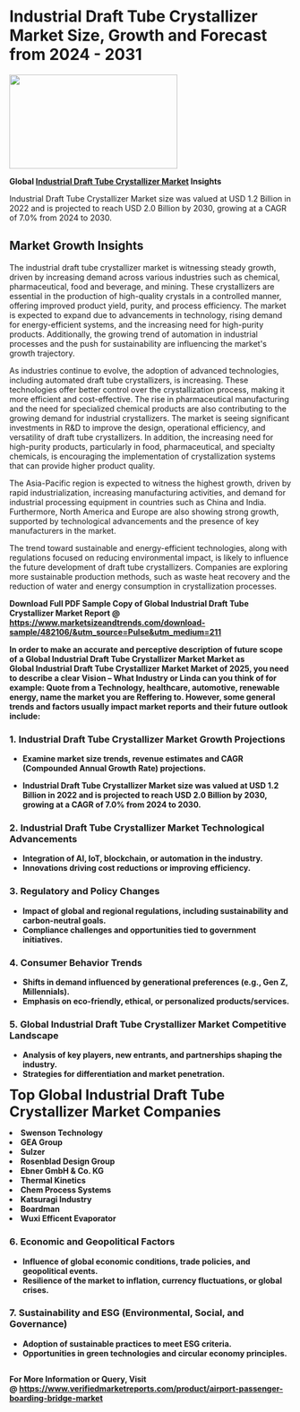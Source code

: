 <H1>Industrial Draft Tube Crystallizer Market Size, Growth and Forecast from 2024 - 2031</H1><img class="aligncenter size-medium wp-image-584254" src="https://thirdeyenews.in/wp-content/uploads/2024/09/Global-Market-Research-300x168.jpeg" alt="" width="300" height="168" /><p><strong>Global&nbsp;<a href="https://www.marketsizeandtrends.com/download-sample/482106/&amp;utm_source=Pulse&amp;utm_medium=211">Industrial Draft Tube Crystallizer Market</a> Insights</strong></p><p>Industrial Draft Tube Crystallizer Market size was valued at USD 1.2 Billion in 2022 and is projected to reach USD 2.0 Billion by 2030, growing at a CAGR of 7.0% from 2024 to 2030.</p><p><h2>Market Growth Insights</h2> <p>The industrial draft tube crystallizer market is witnessing steady growth, driven by increasing demand across various industries such as chemical, pharmaceutical, food and beverage, and mining. These crystallizers are essential in the production of high-quality crystals in a controlled manner, offering improved product yield, purity, and process efficiency. The market is expected to expand due to advancements in technology, rising demand for energy-efficient systems, and the increasing need for high-purity products. Additionally, the growing trend of automation in industrial processes and the push for sustainability are influencing the market's growth trajectory.</p> <p><strong></strong></p> <p>As industries continue to evolve, the adoption of advanced technologies, including automated draft tube crystallizers, is increasing. These technologies offer better control over the crystallization process, making it more efficient and cost-effective. The rise in pharmaceutical manufacturing and the need for specialized chemical products are also contributing to the growing demand for industrial crystallizers. The market is seeing significant investments in R&D to improve the design, operational efficiency, and versatility of draft tube crystallizers. In addition, the increasing need for high-purity products, particularly in food, pharmaceutical, and specialty chemicals, is encouraging the implementation of crystallization systems that can provide higher product quality.</p> <p>The Asia-Pacific region is expected to witness the highest growth, driven by rapid industrialization, increasing manufacturing activities, and demand for industrial processing equipment in countries such as China and India. Furthermore, North America and Europe are also showing strong growth, supported by technological advancements and the presence of key manufacturers in the market.</p> <p>The trend toward sustainable and energy-efficient technologies, along with regulations focused on reducing environmental impact, is likely to influence the future development of draft tube crystallizers. Companies are exploring more sustainable production methods, such as waste heat recovery and the reduction of water and energy consumption in crystallization processes.</p> <p><strong></p><p><span class=""><strong>Download Full PDF Sample Copy of Global Industrial Draft Tube Crystallizer Market Report</strong> @ <a href="https://www.marketsizeandtrends.com/download-sample/482106/&amp;utm_source=Pulse&amp;utm_medium=211" target="_blank">https://www.marketsizeandtrends.com/download-sample/482106/&amp;utm_source=Pulse&amp;utm_medium=211</a></span></p><p>In order to make an accurate and perceptive description of future scope of a Global&nbsp;Industrial Draft Tube Crystallizer Market Market as Global&nbsp;Industrial Draft Tube Crystallizer Market Market of 2025, you need to describe a clear Vision &ndash; What Industry or Linda can you think of for example: Quote from a Technology, healthcare, automotive, renewable energy, name the market you are Reffering to. However, some general trends and factors usually impact market reports and their future outlook include:</p><h3>1.&nbsp;<strong>Industrial Draft Tube Crystallizer Market Growth Projections</strong></h3><ul><li>Examine market size trends, revenue estimates and CAGR (Compounded Annual Growth Rate) projections.</li><li><p>Industrial Draft Tube Crystallizer Market size was valued at USD 1.2 Billion in 2022 and is projected to reach USD 2.0 Billion by 2030, growing at a CAGR of 7.0% from 2024 to 2030.</p></li></ul><h3>2.&nbsp;<strong>Industrial Draft Tube Crystallizer Market Technological Advancements</strong></h3><ul><li>Integration of AI, IoT, blockchain, or automation in the industry.</li><li>Innovations driving cost reductions or improving efficiency.</li></ul><h3>3.&nbsp;<strong>Regulatory and Policy Changes</strong></h3><ul><li>Impact of global and regional regulations, including sustainability and carbon-neutral goals.</li><li>Compliance challenges and opportunities tied to government initiatives.</li></ul><h3>4.&nbsp;<strong>Consumer Behavior Trends</strong></h3><ul><li>Shifts in demand influenced by generational preferences (e.g., Gen Z, Millennials).</li><li>Emphasis on eco-friendly, ethical, or personalized products/services.</li></ul><h3>5.&nbsp;<strong>Global Industrial Draft Tube Crystallizer Market Competitive Landscape</strong></h3><ul><li>Analysis of key players, new entrants, and partnerships shaping the industry.</li><li>Strategies for differentiation and market penetration.</li></ul><p data-pm-slice="1 1 []"><span style="color: inherit; font-family: inherit; font-size: 25px;">Top Global Industrial Draft Tube Crystallizer Market Companies</span></p><div class="" data-test-id=""><p><li>Swenson Technology</li><li> GEA Group</li><li> Sulzer</li><li> Rosenblad Design Group</li><li> Ebner GmbH & Co. KG</li><li> Thermal Kinetics</li><li> Chem Process Systems</li><li> Katsuragi Industry</li><li> Boardman</li><li> Wuxi Efficent Evaporator</li></p></div><h3>6.&nbsp;<strong>Economic and Geopolitical Factors</strong></h3><ul><li>Influence of global economic conditions, trade policies, and geopolitical events.</li><li>Resilience of the market to inflation, currency fluctuations, or global crises.</li></ul><h3>7.&nbsp;<strong>Sustainability and ESG (Environmental, Social, and Governance)</strong></h3><ul><li>Adoption of sustainable practices to meet ESG criteria.</li><li>Opportunities in green technologies and circular economy principles.</li></ul><h2><strong style="font-size: 14px;">For More Information or Query, Visit @&nbsp;</strong><a style="background-color: #ffffff; font-size: 14px;" href="https://www.marketsizeandtrends.com/report/industrial-draft-tube-crystallizer-market/" target="_blank">https://www.verifiedmarketreports.com/product/airport-passenger-boarding-bridge-market</a></h2>
